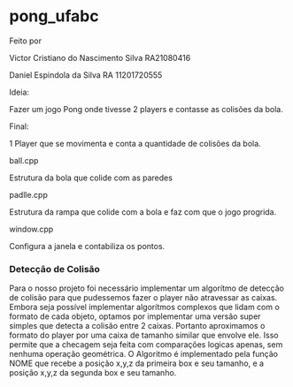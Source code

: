 # pong_ufabc

Feito por 


Victor Cristiano do Nascimento Silva RA21080416



Daniel Espindola da Silva RA 11201720555


Ideia:

Fazer um jogo Pong onde tivesse 2 players e contasse as colisões da bola.


Final:

1 Player que se movimenta e conta a quantidade de colisões da bola.


ball.cpp

Estrutura da bola que colide com as paredes

padlle.cpp

Estrutura da rampa que colide com a bola e faz com que o jogo progrida.

window.cpp

Configura a janela e contabiliza os pontos.


### Detecção de Colisão

Para o nosso projeto foi necessário implementar um algorítmo de detecção de colisão para que pudessemos fazer o player não atravessar as caixas. Embora seja possível implementar algorítmos complexos que lidam com o formato de cada objeto, optamos por implementar uma versão super simples que detecta a colisão entre 2 caixas. Portanto aproximamos o formato do player por uma caixa de tamanho similar que envolve ele. Isso permite que a checagem seja feita com comparações logicas apenas, sem nenhuma operação geométrica.
O Algoritmo é implementado pela função NOME que recebe a posição x,y,z da primeira box e seu tamanho, e a posição x,y,z da segunda box e seu tamanho.
